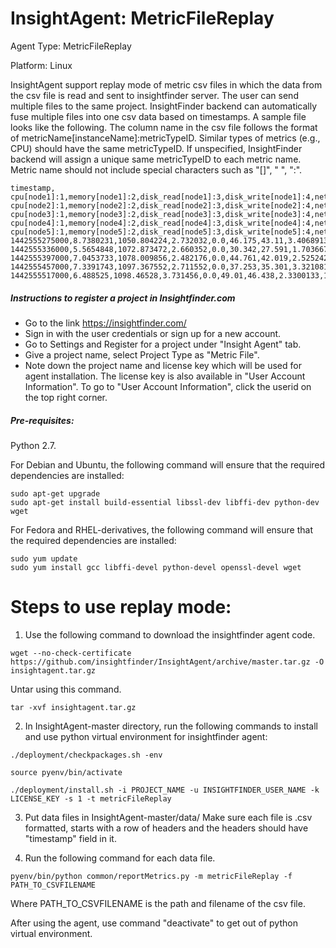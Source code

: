# InsightAgent: MetricFileReplay
Agent Type: MetricFileReplay

Platform: Linux

InsightAgent support replay mode of metric csv files in which the data from the csv file is read and sent to insightfinder server. The user can send multiple files to the same project. InsightFinder backend can automatically fuse multiple files into one csv data based on timestamps. A sample file looks like the following. The column name in the csv file follows the format of metricName[instanceName]:metricTypeID. Similar types of metrics (e.g., CPU) should have the same metricTypeID. If unspecified, InsightFinder backend will assign a unique same metricTypeID to each metric name. Metric name should not include special characters such as "[]", " ", ":". 
```csv
timestamp, cpu[node1]:1,memory[node1]:2,disk_read[node1]:3,disk_write[node1]:4,network_receive[node1]:5,network_send[node1]:6, cpu[node2]:1,memory[node2]:2,disk_read[node2]:3,disk_write[node2]:4,network_receive[node2]:5,network_send[node2]:6, cpu[node3]:1,memory[node3]:2,disk_read[node3]:3,disk_write[node3]:4,network_receive[node3]:5,network_send[node3]:6, cpu[node4]:1,memory[node4]:2,disk_read[node4]:3,disk_write[node4]:4,network_receive[node4]:5,network_send[node4]:6, cpu[node5]:1,memory[node5]:2,disk_read[node5]:3,disk_write[node5]:4,network_receive[node5]:5,network_send[node5]:6
1442555275000,8.7380231,1050.804224,2.732032,0.0,46.175,43.11,3.4068913,1138.601984,0.262144,0.0,5.853,4.709,3.5621096,1628.110848,1.800192,0.0,7.458,6.303,2.8296526,1264.095232,0.004096,0.0,5.119,4.932,3.8720168,1713.414144,0.004096,0.0,7.772,7.607
1442555336000,5.5654848,1072.873472,2.660352,0.0,30.342,27.591,1.7036675,1134.46912,0.032768,0.0,4.211,4.197,2.0013945,1621.93408,0.575488,0.0,4.033,3.53,1.7999406,1264.930816,0.0,0.0,5.399,4.72,1.6588607,1711.345664,0.0,0.0,3.266,3.376
1442555397000,7.0453733,1078.009856,2.482176,0.0,44.761,42.019,2.5252425,1133.842432,0.065536,0.0,6.401,5.038,2.2465352,1628.061696,2.117632,0.0,7.609,6.333,2.7270371,1241.595904,0.0,0.0,6.045,5.455,2.6808957,1714.76992,0.0,0.0,6.111,5.851
1442555457000,7.3391743,1097.367552,2.711552,0.0,37.253,35.301,3.3210812,1139.24096,0.098304,0.0,6.902,6.544,2.5287536,1627.447296,1.683456,0.0,5.328,4.66,3.1230276,1213.743104,0.090112,0.0,5.626,4.671,2.6102019,1719.7056,0.0,0.0,5.153,3.885
1442555517000,6.488525,1098.46528,3.731456,0.0,49.01,46.438,2.3300133,1142.796288,0.065536,0.0,6.015,5.283,2.4738245,1637.482496,2.019328,0.0,5.822,5.963,2.687311,1200.386048,0.0,0.0,7.274,6.256,2.1199127,1721.102336,0.0,0.0,8.319,7.255
```

##### Instructions to register a project in Insightfinder.com
- Go to the link https://insightfinder.com/
- Sign in with the user credentials or sign up for a new account.
- Go to Settings and Register for a project under "Insight Agent" tab.
- Give a project name, select Project Type as "Metric File".
- Note down the project name and license key which will be used for agent installation. The license key is also available in "User Account Information". To go to "User Account Information", click the userid on the top right corner.

##### Pre-requisites:
Python 2.7.

For Debian and Ubuntu, the following command will ensure that the required dependencies are installed:
```
sudo apt-get upgrade
sudo apt-get install build-essential libssl-dev libffi-dev python-dev wget
```
For Fedora and RHEL-derivatives, the following command will ensure that the required dependencies are installed:
```
sudo yum update
sudo yum install gcc libffi-devel python-devel openssl-devel wget
```

# Steps to use replay mode:
1) Use the following command to download the insightfinder agent code.
```
wget --no-check-certificate https://github.com/insightfinder/InsightAgent/archive/master.tar.gz -O insightagent.tar.gz
```
Untar using this command.
```
tar -xvf insightagent.tar.gz
```

2) In InsightAgent-master directory, run the following commands to install and use python virtual environment for insightfinder agent:
```
./deployment/checkpackages.sh -env
```
```
source pyenv/bin/activate
```
```
./deployment/install.sh -i PROJECT_NAME -u INSIGHTFINDER_USER_NAME -k LICENSE_KEY -s 1 -t metricFileReplay
```
3) Put data files in InsightAgent-master/data/
Make sure each file is .csv formatted, starts with a row of headers and the headers should have "timestamp" field in it.

4) Run the following command for each data file.
```
pyenv/bin/python common/reportMetrics.py -m metricFileReplay -f PATH_TO_CSVFILENAME
```
Where PATH_TO_CSVFILENAME is the path and filename of the csv file.

After using the agent, use command "deactivate" to get out of python virtual environment.

